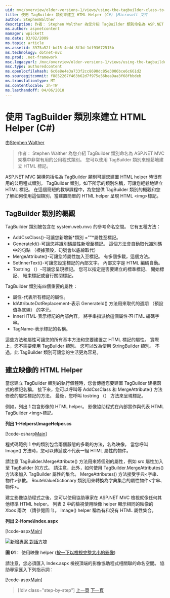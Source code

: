 ```yaml
---
uid: mvc/overview/older-versions-1/views/using-the-tagbuilder-class-to-build-html-helpers-cs
title: 使用 TagBuilder 類別來建立 HTML Helper (C#) |Microsoft 文件
author: StephenWalther
description: 作者： Stephen Walther 為您介紹 TagBuilder 類別命名為 ASP.NET MVC 架構中非常有用的公用程式類別。 您可以輕鬆地使用 TagBuilder 類別...
ms.author: aspnetcontent
manager: wpickett
ms.date: 03/02/2009
ms.topic: article
ms.assetid: 3975a52f-bd15-4edd-8f3d-1df93672515b
ms.technology: dotnet-mvc
ms.prod: .net-framework
msc.legacyurl: /mvc/overview/older-versions-1/views/using-the-tagbuilder-class-to-build-html-helpers-cs
msc.type: authoredcontent
ms.openlocfilehash: 6c0e8e4e3a733f2cc8690dc85e3006bce6c661d2
ms.sourcegitcommit: f8852267f463b62d7f975e56bea9aa3f68fbbdeb
ms.translationtype: MT
ms.contentlocale: zh-TW
ms.lasthandoff: 04/06/2018
---
```

<a name="using-the-tagbuilder-class-to-build-html-helpers-c"></a>使用 TagBuilder 類別來建立 HTML Helper (C#)
====================
由[Stephen Walther](https://github.com/StephenWalther)

> 作者： Stephen Walther 為您介紹 TagBuilder 類別命名為 ASP.NET MVC 架構中非常有用的公用程式類別。 您可以使用 TagBuilder 類別來輕鬆地建立 HTML 標記。


ASP.NET MVC 架構包括名為 TagBuilder 類別可讓您建置 HTML helper 時很有用的公用程式類別。 TagBuilder 類別，如下所示的類別名稱，可讓您輕鬆地建立 HTML 標記。 在這個簡短的教學課程中，為您提供 TagBuilder 類別的概觀和您了解如何使用這個類別，當建置簡單的 HTML helper 呈現 HTML &lt;img&gt;標記。

## <a name="overview-of-the-tagbuilder-class"></a>TagBuilder 類別的概觀

TagBuilder 類別被包含在 system.web.mvc 的參考命名空間。 它有五種方法：

- AddCssClass()-可讓您新增新*類別 =""*屬性至標記。
- GenerateId()-可讓您將識別碼屬性新增至標記。 這個方法會自動取代識別碼中的句點 （根據預設，句號會以底線取代）
- MergeAttribute()-可讓您將屬性加入至標記。 有多個多載，這個方法。
- SetInnerText()-可讓您設定標記的內部文字。 內部文字是 HTML 編碼自動。
- Tostring （）-可讓您呈現標記。 您可以指定是否要建立的標準標記、 開始標記、 結束標記或自行關閉標記。
  

TagBuilder 類別有四個重要的屬性：

- 屬性-代表所有標記的屬性。
- IdAttributeDotReplacement-表示 GenerateId() 方法用來取代的週期 （預設值為底線） 的字元。
- InnerHTML-表示標記的內部內容。 將字串指派給這個屬性*不*HTML 編碼字串。
- TagName-表示標記的名稱。

這些方法和屬性可讓您的所有基本方法和您要建置之 HTML 標記的屬性。 實際上，您不需要使用 TagBuilder 類別。 您可以改為使用 StringBuilder 類別。 不過，此 TagBuilder 類別可讓您的生活更為容易。

## <a name="creating-an-image-html-helper"></a>建立映像的 HTML Helper

當您建立 TagBuilder 類別的執行個體時，您會傳遞您要建置 TagBuilder 建構函式的標記名稱。 接下來，您可以呼叫等 AddCssClass 和 MergeAttribute() 方法修改的屬性標記的方法。 最後，您呼叫 tostring （） 方法來呈現標記。

例如，列出 1 包含影像的 HTML helper。 影像協助程式在內部實作與代表 HTML TagBuilder &lt;img&gt;標記。

**列出 1-Helpers\ImageHelper.cs**

[!code-csharp[Main](using-the-tagbuilder-class-to-build-html-helpers-cs/samples/sample1.cs)]

程式碼範例 1 中的類別包含兩個靜態的多載的方法，名為映像。 當您呼叫 Image() 方法時，您可以傳遞或不代表一組 HTML 屬性的物件。

請注意 TagBuilder.MergeAttribute() 方法用來將個別的屬性，例如 src 屬性加入至 TagBuilder 的方式。 請注意，此外，如何使用 TagBuilder.MergeAttributes() 方法來加入 TagBuilder 屬性的集合。 MergeAttributes() 方法接受字典&lt;字串、 物件&gt;參數。 RouteValueDictionary 類別用來轉換為字典集合的屬性物件&lt;字串、 物件&gt;。

建立影像協助程式之後，您可以使用協助專家在 ASP.NET MVC 檢視就像任何其他標準 HTML helper。 列表 2 中的檢視使用映像 helper 顯示相同的映像的 Xbox 兩次 （請參閱圖 1）。 Image() helper 稱為有和沒有 HTML 屬性集合。

**列出 2-Home\Index.aspx**

[!code-aspx[Main](using-the-tagbuilder-class-to-build-html-helpers-cs/samples/sample2.aspx)]


[![新增專案 對話方塊](using-the-tagbuilder-class-to-build-html-helpers-cs/_static/image1.jpg)](using-the-tagbuilder-class-to-build-html-helpers-cs/_static/image1.png)

**圖 01**： 使用映像 helper ([按一下以檢視完整大小的影像](using-the-tagbuilder-class-to-build-html-helpers-cs/_static/image2.png))


請注意，您必須匯入 Index.aspx 檢視頂端的影像協助程式相關聯的命名空間。 協助專家匯入下列指示詞：

[!code-aspx[Main](using-the-tagbuilder-class-to-build-html-helpers-cs/samples/sample3.aspx)]

> [!div class="step-by-step"]
> [上一頁](creating-custom-html-helpers-cs.md)
> [下一頁](creating-page-layouts-with-view-master-pages-cs.md)
